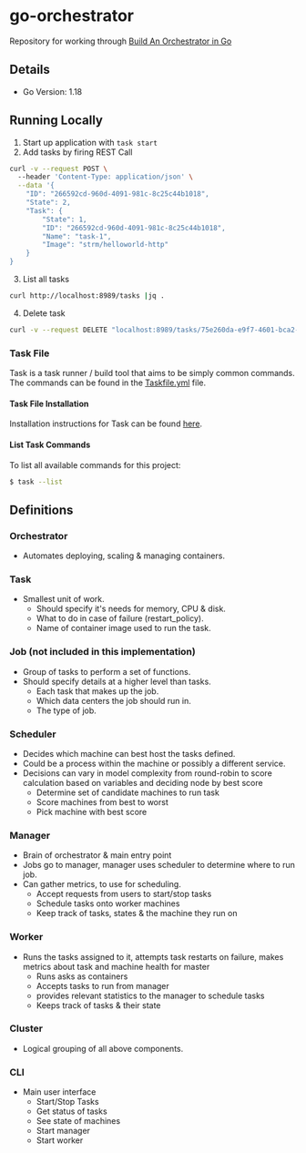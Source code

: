 # go-orchestrator
Repository for working through [Build An Orchestrator in Go](https://www.manning.com/books/build-an-orchestrator-in-go)

## Details
* Go Version: 1.18

## Running Locally
1. Start up application with `task start`
1. Add tasks by firing REST Call 
```bash
curl -v --request POST \                                                            
  --header 'Content-Type: application/json' \
  --data '{
    "ID": "266592cd-960d-4091-981c-8c25c44b1018",
    "State": 2,
    "Task": {
        "State": 1,
        "ID": "266592cd-960d-4091-981c-8c25c44b1018",
        "Name": "task-1",
        "Image": "strm/helloworld-http"
    }
}
```
3. List all tasks
```bash
curl http://localhost:8989/tasks |jq .
```
4. Delete task
```bash
curl -v --request DELETE "localhost:8989/tasks/75e260da-e9f7-4601-bca2-d52461df12cc"
```


### Task File

Task is a task runner / build tool that aims to be simply common commands. The commands can be found in the [Taskfile.yml](Taskfile.yml) file.

#### Task File Installation

Installation instructions for Task can be found [here](https://taskfile.dev/#/installation?id=get-the-binary).

#### List Task Commands

To list all available commands for this project:

```bash
$ task --list
```

## Definitions 
### Orchestrator
  * Automates deploying, scaling & managing containers.
### Task
  * Smallest unit of work. 
    * Should specify it's needs for memory, CPU & disk. 
    * What to do in case of failure (restart_policy). 
    * Name of container image used to run the task.
### Job (not included in this implementation)
  * Group of tasks to perform a set of functions. 
  * Should specify details at a higher level than tasks. 
    * Each task that makes up the job. 
    * Which data centers the job should run in. 
    * The type of job. 
### Scheduler
  * Decides which machine can best host the tasks defined. 
  * Could be a process within the machine or possibly a different service.
  * Decisions can vary in model complexity from round-robin to score calculation based on variables and deciding node by best score 
    * Determine set of candidate machines to run task
    * Score machines from best to worst
    * Pick machine with best score
### Manager 
  * Brain of orchestrator & main entry point
  * Jobs go to manager, manager uses scheduler to determine where to run job. 
  * Can gather metrics, to use for scheduling.
    * Accept requests from users to start/stop tasks
    * Schedule tasks onto worker machines
    * Keep track of tasks, states & the machine they run on 
### Worker
  * Runs the tasks assigned to it, attempts task restarts on failure, makes metrics about task and machine health for master
    * Runs asks as containers
    * Accepts tasks to run from manager
    * provides relevant statistics to the manager to schedule tasks
    * Keeps track of tasks & their state 
### Cluster
  * Logical grouping of all above components. 
### CLI 
  * Main user interface
    * Start/Stop Tasks
    * Get status of tasks
    * See state of machines
    * Start manager
    * Start worker 